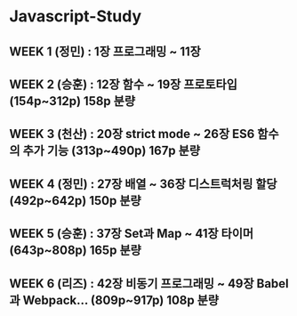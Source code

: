 # Javascript-Study

## WEEK 1 (정민) : 1장 프로그래밍 ~ 11장
## WEEK 2 (승훈) : 12장 함수 ~ 19장 프로토타입 (154p~312p) 158p 분량
## WEEK 3 (천산) : 20장 strict mode ~ 26장 ES6 함수의 추가 기능 (313p~490p) 167p 분량
## WEEK 4 (정민) : 27장 배열 ~ 36장 디스트럭처링 할당 (492p~642p) 150p 분량
## WEEK 5 (승훈) : 37장 Set과 Map ~ 41장 타이머 (643p~808p) 165p 분량
## WEEK 6 (리즈) : 42장 비동기 프로그래밍 ~ 49장 Babel과 Webpack... (809p~917p) 108p 분량
